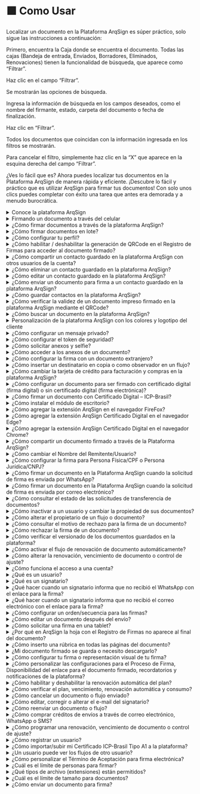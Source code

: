 # 🟪 Como Usar

Localizar un documento en la Plataforma ArqSign es súper práctico, solo sigue las instrucciones a continuación:

Primero, encuentra la Caja donde se encuentra el documento. Todas las cajas (Bandeja de entrada, Enviados, Borradores, Eliminados, Renovaciones) tienen la funcionalidad de búsqueda, que aparece como “Filtrar”.

Haz clic en el campo “Filtrar”.

Se mostrarán las opciones de búsqueda. &#x20;

Ingresa la información de búsqueda en los campos deseados, como el nombre del firmante, estado, carpeta del documento o fecha de finalización.

Haz clic en “Filtrar”.

Todos los documentos que coincidan con la información ingresada en los filtros se mostrarán.&#x20;

Para cancelar el filtro, simplemente haz clic en la “X” que aparece en la esquina derecha del campo “Filtrar”.

¿Ves lo fácil que es? Ahora puedes localizar tus documentos en la Plataforma ArqSign de manera rápida y eficiente. ¡Descubre lo fácil y práctico que es utilizar ArqSign para firmar tus documentos! Con solo unos clics puedes completar con éxito una tarea que antes era demorada y a menudo burocrática.

<details>

<summary>Conoce la plataforma ArqSign</summary>

**Conociendo la Plataforma**

Accede a la plataforma de Firma y configura tu Firma Electrónica.

En el lado izquierdo de la pantalla tenemos todos los menús disponibles, separados por grupos: Buzón, Directorios y Administración. Es importante destacar que estos menús se presentarán según el nivel de permiso de cada usuario. Haz clic en la imagen para ampliar.

![](<../.gitbook/assets/image (158).png>)

**BUZÓN:** En este grupo se concentran los menús referentes al proceso de tramitación de los documentos. Haz clic en la imagen para ampliar.

![](<../.gitbook/assets/image (159).png>)

**DIRECTORIOS:** En este grupo tenemos el menú Documentos. Se considera un repositorio de almacenamiento de los documentos tramitados por la plataforma, es decir, aquí se encuentran todos los documentos con el proceso de firma concluido. Haz clic en la imagen para ampliar.

![](<../.gitbook/assets/image (160).png>)

**ADMINISTRACIÓN:** En este grupo tenemos las configuraciones de cuenta, usuarios y grupo de usuarios.

![](<../.gitbook/assets/image (161).png>)

</details>

<details>

<summary>Firmando un documento a través del celular</summary>

1\. El proceso de firma en lote también se puede realizar directamente desde el celular, y ocurre de la misma manera que en la plataforma.

2\. La opción de "Firma en Lote" se presenta, así como la lista de documentos pendientes de firma para selección. Una vez realizada la selección de los documentos, haz clic en el ícono "Firma en Lote".

![](<../.gitbook/assets/image (167).png>)

3. Completa los datos solicitados.

![](<../.gitbook/assets/image (166).png>)

4. Define la representación visual (Estilo de Firma).

![](<../.gitbook/assets/image (168).png>)

5. Sigue el progreso de las firmas.

![](<../.gitbook/assets/image (170).png>)

6. Se presentará la notificación de que el proceso se ha completado.

![](<../.gitbook/assets/image (169).png>)

7. Una vez finalizado el proceso de firma por todos los responsables, el documento final puede ser consultado en ArqGED, ya que se mantendrá en el flujo.

</details>

<details>

<summary>¿Cómo firmar documentos a través de la plataforma ArqSign?</summary>

Si has recibido un documento para firmar, haz clic en el enlace de acceso al documento disponible en el mensaje que recibiste o, si tienes una cuenta en ArqSign, puedes acceder al documento a través de tu **Caja de entrada** haciendo clic en **Firmar**.&#x20;

1. El documento se mostrará para lectura.
2. Después de leerlo, haz clic en **Firmar**.&#x20;
3. Si se te solicita, completa tus datos como nombre y documento.&#x20;
4. Si se te solicita, adjunta un documento.&#x20;
5. Aplica la representación visual de tu firma con uno de los estilos disponibles: **Estándar** (tu nombre escrito), **Diseño** (firma manuscrita) o **Imagen** (subida de la imagen/foto de tu firma).
6. Haz clic en **Concluir**.&#x20;

[<mark style="color:blue;">Haz clic aquí y mira cómo realizar la firma de documentos a través de la plataforma ArqSign.</mark>](../menu-superior/assinatura-de-documentos.md)

</details>

<details>

<summary>¿Cómo firmar documentos en lote?</summary>

[<mark style="color:blue;">Haz clic aquí y descubre cómo realizar la firma de documentos en lote a través de la plataforma ArqSign.</mark>](../menu-superior/assinatura-em-lote.md)

</details>

<details>

<summary>¿Cómo configurar tu perfil?</summary>

1. Accede a la plataforma de firma electrónica y configura tu firma electrónica.
2. Después de iniciar sesión, haz clic en tu nombre en la esquina superior derecha.
3. Haga clic en “Mi Perfil”.

![](<../.gitbook/assets/image (171).png>)

**Pestaña "Mis Datos"**

1\. Asegúrate de que todos tus datos estén actualizados. Si deseas modificar algo, haz clic en "Editar" para habilitar los campos de edición.

![](<../.gitbook/assets/image (172).png>)

**Pestaña "Mis Contactos"**

En esta pestaña puede mantener una lista con los contactos más utilizados en la plataforma.

1\. En esta pestaña es posible “Guardar los destinatarios de un documento enviado para firma en mi lista de contactos”.

2\. Haciendo clic en el ícono “+” se puede añadir contactos. Al hacer clic en esta opción, se habilita una pantalla destinada al registro de un nuevo contacto para incluir en la lista. Una vez introducidos los datos del contacto, haga clic en “Guardar” o “Guardar y Cerrar”.

![](<../.gitbook/assets/image (173).png>)

**Íconos – Pestaña “Mis Contactos”**

![](<../.gitbook/assets/image (174).png>)

**Pestaña "Estilo de Firma"**

1.En esta pestaña registre las firmas que utilizará en los procesos de firma de documentos. Haga clic en “Editar” para habilitar los campos.

2\. Pase por las tres opciones disponibles. Después de finalizar, haga clic en “Guardar”.

![](<../.gitbook/assets/image (774).png>)

**Pestaña “Certificado Digital”**

1\. En esta pestaña es posible cargar certificados digitales en la nube, almacenándolos en la Plataforma ArqSign. Estos certificados almacenados serán listados cuando el usuario con sesión iniciada firme un documento con el tipo de firma Certificado Digital (ICP).

![](<../.gitbook/assets/image (176).png>)

**Pestaña “Solicitudes”**

1\. En la pestaña Solicitudes, el usuario puede consultar las solicitudes de transferencia de propietario del documento. Por ejemplo, si en la bandeja de entrada el usuario cambia el propietario del documento, la acción quedará registrada en la pestaña “Solicitudes”.

![](<../.gitbook/assets/image (177).png>)

</details>

<details>

<summary>¿Cómo habilitar / deshabilitar la generación de QRCode en el Registro de Firmas para acceder al documento firmado?</summary>

Para estandarizar la configuración de generación de QRCode en el Registro de Firmas para una cuenta, debe ser un usuario con perfil de Administrador Global o Administrador de la Cuenta y seguir los siguientes pasos:

* Acceda a: **Administración > Cuenta > Configuraciones > Documentos**.
* Haga clic en "Editar".
* En "Configuraciones sobre la Disponibilidad del Documento Firmado a los destinatarios", habilite o deshabilite la generación de QRCode en el Registro de Firmas según su preferencia.
* Haga clic en **Guardar**.

Este cambio tendrá efecto para toda la cuenta.

Si es necesario, un usuario con cualquier perfil puede modificar la configuración predeterminada de esta funcionalidad solo para un flujo específico. Para hacerlo, siga los siguientes pasos:

* Haga clic en **Nuevo Documento**;
* Suba un nuevo documento;
* Haga clic en **Configuraciones Avanzadas**;
* Habilite o deshabilite la generación de QRCode de acceso al documento en el Registro de Firmas;
* Haga clic en **Aplicar**.

</details>

<details>

<summary>¿Cómo compartir un contacto guardado en la plataforma ArqSign con otros usuarios de la cuenta?</summary>

En el menú "Mi perfil", opción "Mis contactos", seleccione el contacto.

El sistema muestra los datos del registro en modo de visualización y los respectivos botones de acción según el permiso del usuario en cuestión.

Las opciones de acción que se mostrarán pueden ser:

– Para contactos del usuario conectado en la cuenta iniciada: Nuevo, Editar y Cancelar.

– Para contactos compartidos por otros usuarios activos en la cuenta iniciada: Nuevo y Cancelar.

Para compartir un contacto, elija la opción "Editar", marque la opción de compartir y haga clic en **Guardar**.

</details>

<details>

<summary>¿Cómo eliminar un contacto guardado en la plataforma ArqSign?</summary>

En el menú "Mi perfil", opción "Mis contactos", seleccione el contacto.\
El sistema muestra los datos del registro en modo de visualización y los respectivos botones de acción según el permiso del usuario en cuestión.

Las opciones de acción que se mostrarán pueden ser:

* Para contactos del usuario conectado en la cuenta iniciada: Nuevo, Editar y Cancelar.
* Para contactos compartidos por otros usuarios activos en la cuenta iniciada: Nuevo y Cancelar.

Para eliminar un contacto, elija la opción "Eliminar" y confirme la eliminación.

</details>

<details>

<summary>¿Cómo editar un contacto guardado en la plataforma ArqSign?</summary>

En el menú "Mi perfil", opción "Mis contactos", seleccione el contacto.\
El sistema muestra los datos del registro en modo de visualización y los respectivos botones de acción según el permiso del usuario en cuestión.

Las opciones de acción que se mostrarán pueden ser:

* Para contactos del usuario conectado en la cuenta iniciada: Nuevo, Editar y Cancelar.
* Para contactos compartidos por otros usuarios activos en la cuenta iniciada: Nuevo y Cancelar.

Para editar un contacto, elija la opción "Editar", realice las modificaciones necesarias y haga clic en "Guardar".

</details>

<details>

<summary>¿Cómo enviar un documento para firma a un contacto guardado en la plataforma ArqSign?</summary>

Para enviar un documento para firma a un contacto guardado en la Plataforma ArqSign en tu usuario o compartido por otro usuario, sigue estos pasos:

1. Haz clic en "Nuevo Documento", sube el documento y realiza las configuraciones necesarias relacionadas con el documento.
2. En la parte de configuración de los destinatarios, haz clic en el botón correspondiente.![](https://cdn.arquivar.com.br/wp-content/uploads/2023/06/Imagem1.png)
3. La Plataforma mostrará una tabla de consulta con todos los contactos del usuario logueado, que están relacionados con la cuenta activa, ordenados alfabéticamente por la columna "Nombre". A continuación, se mostrarán todos los contactos de otros usuarios activos de la cuenta, que hayan sido marcados para ser compartidos con todos los usuarios, también ordenados alfabéticamente.
4. Elige el/los destinatario(s) y haz clic en "Agregar destinatarios".
5. Configura el tipo de firma electrónica para cada destinatario.
6. Configura un token de seguridad o mensaje privado para cada destinatario si es necesario y sigue los siguientes pasos para enviar el documento para firma.

</details>

<details>

<summary>¿Cómo guardar contactos en la plataforma ArqSign?</summary>

Puedes guardar contactos en la Plataforma ArqSign de dos maneras:&#x20;

_Primeira forma:_&#x20;

Al registrar un destinatario, asegúrate de mantener marcada la casilla de verificación "Guardar este destinatario en mi lista de contactos".

_Segunda forma:_&#x20;

1. Accede al menú "Mi Perfil".
2. Ve a la opción "Mis contactos".&#x20;
3. Para agregar un contacto, haz clic en el botón "+", introduce los datos, elige si deseas compartir el contacto con todos los usuarios de la cuenta y haz clic en "Guardar".&#x20;
4. Para que todos los contactos a los que envíes un documento para firma a partir de ahora se guarden automáticamente, habilita el botón "Guardar los destinatarios de un documento enviado para firma en mi lista de contactos".

El nombre y el correo electrónico/WhatsApp del(los) destinatario(s) se guardarán como contacto(s) del usuario en la cuenta. Los contactos estarán relacionados con la cuenta en la que el usuario esté logueado. Es decir, cuando este usuario inicie sesión en otra cuenta, los contactos serán diferentes.&#x20;

Reglas:&#x20;

No está permitido registrar un contacto con el mismo correo electrónico de un contacto ya registrado que:&#x20;

– Sea un contacto del usuario logueado en la cuenta en cuestión.&#x20;

– Esté relacionado con otros usuarios activos de la cuenta y se esté compartiendo en la cuenta.

Solo se permite registrar un contacto del tipo correo electrónico con un correo válido.

No está permitido registrar un contacto con el mismo número de teléfono de un contacto ya registrado que:&#x20;

– Sea un contacto del usuario logueado en la cuenta en cuestión.&#x20;

– Esté relacionado con otros usuarios activos de la cuenta y se esté compartiendo en la cuenta.&#x20;

Solo se permite registrar un contacto de WhatsApp con un número de teléfono válido.

El campo "Compartir con todos los usuarios de la cuenta" es opcional para que el usuario informe si el contacto que está creando será compartido o no con otros usuarios de la cuenta.&#x20;

Para más detalles, [<mark style="color:blue;">haz clic aqu</mark>](https://www.youtube.com/watch?v=b73Cu1HCaWA)í y mira el video explicativo.

</details>

<details>

<summary>¿Cómo verificar la validez de un documento impreso firmado en la plataforma ArqSign mediante el QRCode?</summary>

Si tienes un documento impreso que fue firmado a través de la plataforma ArqSign y necesitas verificar su validez, existen algunos elementos de seguridad que puedes revisar de la siguiente manera:

1. Localiza en las páginas del documento firmado a través de la Plataforma ArqSign una marca de agua con el "ID del documento" en la esquina superior izquierda;
2. Confirma que el "ID del documento" es el mismo en todas las páginas y en el Registro de Firmas.
3. Cada vez que un documento es firmado a través de la Plataforma ArqSign, se genera un archivo llamado "Registro de Firmas". El "Registro de Firmas" contiene:

a) La identificación del documento al que pertenece, es decir, el "**ID del documento**";

b) El **Hash** del documento (comprobación de la integridad del documento);

c) Información sobre el **Remitente, fecha de creación y envío**;

d) **Estado** del documento, **tamaño, número de páginas y firmas**;

e) **Código QR** que da **acceso al documento en la Plataforma ArqSign\***;

f) **Enlace** que da **acceso al documento en la Plataforma ArqSign\***;

g) **Detalles de todas las firmas, incluyendo:**

I. Nombre

II. Correo electrónico

III. Documento

IV. Nivel de seguridad

V. Certificado ICP-Brasil utilizado

VI. Fecha y hora

VII. IP del dispositivo

VIII. Geolocalización

h) Seguimiento de auditoría realizado por cada participante en el flujo de firmas, detallado a través de los eventos:

I. Leído – por cuál firmante, fecha y hora, IP y geolocalización.

II. Firma en línea – por cuál firmante, fecha y hora, IP y geolocalización.

4\. Si deseas verificar la validez jurídica del documento en el Portal ITI o Adobe, accede al documento a través del código QR.

\*Al acceder al documento en la Plataforma **ArqSign mediante el código QR o enlace**, podrás:

* Descargar el documento y el "Registro de Firmas";
* Mostrar el historial (seguimiento de auditoría);
* Mostrar el Acuerdo de aceptación para firma electrónica;
* Verificar los detalles de las firmas.

</details>

<details>

<summary>¿Cómo buscar un documento en la plataforma ArqSign?</summary>

Localizar un documento en la Plataforma ArqSign es muy sencillo, solo sigue las instrucciones a continuación:&#x20;

Primero, encuentra la Caja donde está ubicado el documento. Todas las cajas (Bandeja de entrada, Enviados, Borradores, Eliminados, Renovaciones) tienen la función de búsqueda que aparece como "Filtrar".&#x20;

Haz clic en el campo "Filtrar".&#x20;

Se mostrarán las opciones de búsqueda. &#x20;

Ingresa la información de búsqueda en los campos deseados, como el nombre del firmante, estado, carpeta del documento o fecha de finalización.

Haz clic en "Filtrar". &#x20;

Se mostrarán todos los documentos que coincidan con la información ingresada en los filtros. &#x20;

Para cancelar el filtro, solo haz clic en la "X" que aparece en la esquina derecha del campo "Filtrar". &#x20;

¿Viste qué fácil? ¡Ahora puedes localizar tus documentos en la Plataforma ArqSign de manera rápida y eficiente! &#x20;

</details>

<details>

<summary>Personalización de la plataforma ArqSign con los colores y logotipo del cliente</summary>

En la plataforma ArqSign, las notificaciones (correos electrónicos y mensajes de WhatsApp) para remitentes y destinatarios pueden tener los siguientes diseños:

1. Diseño predeterminado de la plataforma ArqSign.&#x20;
2. Diseño con tus colores y logotipo.

Los elementos disponibles para personalización son:

* Encabezado&#x20;
* Color del texto superior
* Color del botón del correo electrónico o mensaje de WhatsApp&#x20;

Para personalizar las notificaciones de la plataforma ArqSign, el Administrador de la cuenta debe acceder a: **Administración > Cuenta > Configuraciones > Otros**, y seguir los siguientes pasos:

1. En la esquina inferior derecha, haz clic en "Editar";&#x20;
2. En "Notificaciones Personalizadas", cambia a "Activado";&#x20;
3. En "Notificaciones por E-mail", sigue estos pasos:&#x20;

* Inserta una imagen para el encabezado de los mensajes con las dimensiones descritas en el campo;&#x20;
* Elige el color de resalte para el texto del correo electrónico.&#x20;

&#x20;     4\. En "Notificaciones por WhatsApp", sigue este paso:&#x20;

* Inserta una imagen para el encabezado de los mensajes con las dimensiones descritas en el campo.&#x20;

&#x20;     5\. Si deseas visualizar las notificaciones con los cambios que realizaste, haz clic en "Visualizar Notificación";&#x20;

&#x20;     6\. Cuando todos los ajustes estén correctos, haz clic en "Guardar".&#x20;

![](<../.gitbook/assets/image (481).png>)

Notificación estándar:

![](<../.gitbook/assets/image (482).png>)

Ejemplo de notificación personalizada simulada:

![](<../.gitbook/assets/image (483).png>)

</details>

<details>

<summary>¿Cómo configurar un mensaje privado?</summary>

1. Haga clic en 'Nuevo Documento'.
2. Seleccione el documento que desea enviar e informe los datos del firmante, como nombre, correo electrónico, etc.
3. ADebajo de esta información habrá un símbolo de 'mensaje' ![](https://cdn.arquivar.com.br/wp-content/uploads/2023/04/carta.jpg), donde al hacer clic se abrirá una pestaña de mensaje privado.
4. En la pestaña de mensaje privado es posible informar el asunto y el mensaje que desea enviar solo al firmante seleccionado. Los demás firmantes recibirán el mensaje estándar.

</details>

<details>

<summary>¿Cómo configurar el token de seguridad?</summary>

1. Haga clic en 'Nuevo Documento'.
2. Seleccione el documento que desea enviar e informe los datos del firmante, como nombre, correo electrónico, etc.
3. Debajo de esta información habrá un símbolo de un 'candado'![](https://cdn.arquivar.com.br/wp-content/uploads/2023/04/cadeado.jpg), donde al hacer clic se abrirá una pestaña de seguridad.
4. En la pestaña de seguridad es posible generar el código 'Automáticamente o Manualmente' e informar el correo electrónico, SMS, WhatsApp o ningún medio por el que desea enviar el token.
5. Después de estas configuraciones, el token de seguridad se enviará a través del medio seleccionado cuando el firmante haga clic para acceder al documento, o si no seleccionó ningún medio, podrá informar al firmante.

</details>

<details>

<summary>¿Cómo solicitar anexos y selfie?</summary>

Haga clic en 'Nuevo Documento'.

Seleccione el documento que desea enviar, configure los destinatarios y avance.

Configure el campo de firma del destinatario..&#x20;

En la esquina derecha, si lo desea, solicite la información complementaria como Nombre y Documento y, si es necesario, habilite el llenado obligatorio.

Si desea solicitar anexos como imágenes de documentos o selfies, habilite la opción para solicitar que el firmante adjunte un documento.&#x20;

Indique el documento que desea que el firmante adjunte y si desea que el anexo sea obligatorio para la conclusión del proceso de firma de ese documento.&#x20;

También puede configurar el permiso para que todos los firmantes accedan al anexo o no.

Cuando el destinatario reciba el documento para firmar, deberá proceder de la siguiente manera:

Firmar el documento y completar los datos solicitados;&#x20;

Hacer clic en la solicitud de Selfie;

Acceder a la cámara del celular o computadora;&#x20;

Tomar la foto según lo solicitado;&#x20;

Elegir la foto como anexo;

Concluir la firma.

</details>

<details>

<summary>¿Cómo acceder a los anexos de un documento?</summary>

1. Localice el documento que desea visualizar el anexo.
2. Haga doble clic en el documento.
3. En la esquina derecha, junto a los firmantes del documento, podrá realizar la descarga del anexo.

</details>

<details>

<summary>¿Cómo configurar la firma con un documento extranjero?</summary>

Para configurar la firma solicitando un documento extranjero, siga los siguientes pasos:

1. Después de hacer la carga del documento;
2. Inserte los destinatarios y haga clic en "avanzar";
3. En la pantalla "configurar campos", usted configurará la recolección de firmas de los destinatarios;
4. Seleccione el destinatario en la parte superior de la pantalla;
5. En la esquina derecha, seleccione el tipo de firma para Persona física;
6. Justo debajo, encontrará la configuración de "Información complementaria de firma";
7. Seleccione la casilla "Nombre del Firmante";
8. Seleccione la casilla "Documento del Firmante";
9. En la caja "Documento", elija "otro";
10. En la caja de abajo, especifique el documento que desea solicitar y, si lo desea, configure en las demás cajas los tipos de caracteres válidos y la cantidad de caracteres para validación.

</details>

<details>

<summary>¿Cómo insertar un destinatario en copia o como observador en un flujo?</summary>

En la Plataforma ArqSign es posible colocar a una persona en copia o como observador en un flujo. De esta forma, al final del proceso de firma, esta persona o personas recibirán el documento firmado.

Para hacer esta configuración, proceda de la siguiente manera:

1. Haga clic en "Nuevo documento";
2. Haga la carga del documento que debe ser firmado y las configuraciones correspondientes para el documento;
3. En "Destinatarios", configure el campo "Este destinatario irá" como "Recibir una copia";
4. Continúe con las demás configuraciones.

</details>

<details>

<summary>¿Cómo cambiar la tarjeta de crédito para facturación y compras en la plataforma ArqSign?</summary>

Puede cambiar su tarjeta de crédito para facturación y compras en la Plataforma ArqSign siguiendo los siguientes pasos:

1\) Vaya al menú "Administración";

2\) Haga clic en "Cuenta";

3\) Haga clic en "Facturación y Uso";

4\) Haga clic en "Cambiar la forma de pago".

</details>

<details>

<summary>¿Cómo configurar un documento para ser firmado con certificado digital (firma digital) o sin certificado digital (firma electrónica)?</summary>

En la Plataforma ArqSign, al configurar un flujo de firmas, puedes determinar qué tipo de firma debe ser ejecutada por el destinatario, eligiendo entre:&#x20;

**a) Firma electrónica** (ArqSign produce firmas electrónicas avanzadas con validez jurídica de acuerdo con la MP 2.200-2 de 24/08/2001 y la Ley 14.063 de 23/11/2020);&#x20;

**b) Firma con certificado digital del tipo ICP-Brasil** (ArqSign produce firmas digitales calificadas de acuerdo con la MP 2.200-2 de 24/08/2001 y la Ley 14.063 de 23/11/2020);&#x20;

**c) Firma con certificado digital personal** (ArqSign produce firmas electrónicas y digitales a través de otros certificados).

Para determinar el tipo de firma, sigue estos pasos:&#x20;

Después de cargar el documento y realizar las configuraciones necesarias, procede a la configuración de los destinatarios;&#x20;

Al configurar un destinatario, en el campo "Tipo de firma", elige una de las opciones según la descripción anterior;

¡Listo! Ahora solo queda configurar a los demás destinatarios y la posición de la firma en el documento y enviar.

</details>

<details>

<summary>¿Cómo firmar un documento con Certificado Digital – ICP-Brasil?</summary>

En la Plataforma ArqSign, el remitente de documentos puede determinar el tipo de firma que el destinatario deberá ejecutar eligiendo entre una de las opciones a continuación:&#x20;

**a) Firma electrónica** (ArqSign produce firmas electrónicas avanzadas con validez jurídica de acuerdo con la MP 2.200-2 de 24/08/2001 y la Ley 14.063 de 23/11/2020);

**b) Firma con Certificado Digital Personal del Tipo ICP-Brasil** (ArqSign produce firmas digitales calificadas de acuerdo con la MP 2.200-2 de 24/08/2001 y la Ley 14.063 de 23/11/2020);

**c) Firma con Certificado Digital Personal Todos los Tipos** (ArqSign produce firmas electrónicas y digitales a través de otros certificados).

Si has recibido un documento para firmar a través de la Plataforma ArqSign y necesitas firmar con Certificado Digital por primera vez, sigue los siguientes pasos:

* Abre el documento, léelo y si lo aceptas, haz clic en Firmar;&#x20;
* Realiza la firma en el formato de tu preferencia y haz clic en Avanzar;&#x20;
* Al hacer clic en “Avanzar”, se te informará que la firma solicitada deberá ejecutarse con certificado digital;
* Selecciona qué certificado se utilizará para firmar el documento a través de las opciones:

1\) Certificados que fueron ingresados en ArqSign y están guardados en la nube.

2\) Certificados guardados en la computadora de quien está firmando el documento.&#x20;

![](<../.gitbook/assets/image (157).png>)



* Para firmar con el Certificado insertado en la Plataforma, haz clic en la opción indicada;&#x20;
* Para firmar con el Certificado digital instalado en tu máquina, deberás seguir los pasos indicados para:&#x20;

1. Añadir la extensión ArqSign a tu navegador;&#x20;
2. Instalar el módulo de escritorio;

* Ingresa la contraseña del Certificado Digital y haz clic en Avanzar.

El paso a paso para añadir la extensión a tu navegador y el módulo de escritorio se puede acceder a continuación:&#x20;

* [Como adicionar extensão ArqSign no navegador Chrome](https://arquivar.com.br/faq-assuntos/como-adicionar-extensao-arqsign-certificado-digital-no-navegador-chrome/).&#x20;
* [Como adicionar extensão ArqSign no navegador Edge](https://arquivar.com.br/faq-assuntos/como-adicionar-extensao-arqsign-certificado-digital-no-navegador-edge/).&#x20;
* [Como adicionar extensão ArqSign no navegador FireFox](https://arquivar.com.br/faq-assuntos/como-adicionar-extensao-arqsign-no-navegador-firefox/).&#x20;
* [Como instalar módulo desktop.](https://arquivar.com.br/faq-assuntos/como-instalar-modulo-desktop/)

</details>

<details>

<summary>¿Cómo instalar el módulo de escritorio?</summary>

1\) Al ejecutar la instalación del Módulo de Escritorio, el Microsoft Defender SmartScreen, en principio, impide la instalación del módulo, ya que no es una aplicación presente en la Microsoft Store. Para continuar con la instalación, debes hacer clic en Más información.

2\) Después de hacer clic en Más información, debes hacer clic en el botón Ejecutar de todos modos.

3\) Después de esto, sigue el proceso de instalación y haz clic en el botón Finalizar al término de la instalación, y el Módulo de Escritorio ya estará activo en la computadora.

</details>

<details>

<summary>¿Cómo agregar la extensión ArqSign en el navegador FireFox?</summary>

Cuando un firmante de un documento que requiere un certificado digital, ya sea ICP-Brasil u otro, aplique su representación visual y haga clic en el botón Avanzar, se mostrará un mensaje informando que para firmar el documento con el Certificado Digital instalado en el computador es necesario agregar la extensión en su navegador y luego instalar el módulo de escritorio. El proceso es simple. Solo debes hacer clic en el enlace mostrado y seguir los pasos a continuación para realizar estas acciones:

1. Al hacer clic en el enlace, se ejecutarán dos acciones al mismo tiempo: la primera es la descarga del instalador del Módulo Desktop (en Firefox se solicita una confirmación para iniciar la descarga). Debes esperar a que la descarga se complete y seguir los pasos del Tutorial de Instalación del Módulo Desktop.
2. La otra acción es la apertura de una nueva pestaña en el navegador, en Complementos del navegador Firefox, con el plugin de ArqSign.
3. Al hacer clic en el botón Agregar a Firefox, se abrirá una notificación para confirmar la adición de la extensión en el navegador.
4. Al hacer clic en Agregar, aparecerá una notificación informando que la extensión se ha añadido al navegador. Después de esto, se puede cerrar la pestaña de Complementos del navegador Firefox.
5. Después de añadir el plugin en el navegador, si el Módulo Desktop aún no se ha instalado, la aplicación indicará un enlace para su descarga.
6. Con ambas instalaciones completadas, el modal se actualizará, listando los certificados guardados en el computador del usuario.
7. En Windows, al hacer clic en el botón Finalizar, puede solicitarse el permiso para que el plugin acceda a los certificados; en este punto, se debe hacer clic en Permitir para liberar la utilización de los certificados digitales.

Si la extensión y el módulo de escritorio ya han sido instalados, esta acción no se requerirá nuevamente.

Si el firmante tiene Certificados Digitales guardados en la plataforma ArqSign, se mostrarán. Para utilizarlos, simplemente selecciona y sigue los próximos pasos sin necesidad de instalar la extensión y el módulo.

</details>

<details>

<summary>¿Cómo agregar la extensión ArqSign Certificado Digital en el navegador Edge?</summary>

Cuando un firmante de un documento que requiere un certificado digital, ya sea ICP-Brasil u otro, aplique su representación visual y haga clic en el botón Avanzar, se mostrará un mensaje informando que para firmar el documento con el Certificado Digital instalado en el computador es necesario agregar la extensión en su navegador y luego instalar el módulo de escritorio. El proceso es simple. Solo debes hacer clic en el enlace mostrado y seguir los pasos a continuación:

1. En Microsoft Edge, al hacer clic en el enlace disponible, puede ocurrir un bloqueo de pop-ups.
2. Si esto sucede, debes hacer clic en el ícono de bloqueo de pop-ups, al lado de la URL de la página.
3. Al hacer clic en el ícono, debes permitir pop-ups para la página de ArqSign.
4. Después de desbloquear los pop-ups, debes hacer clic en el enlace disponible nuevamente. Al hacer clic en el enlace, se ejecutarán dos acciones al mismo tiempo: la primera es la descarga del instalador del Módulo Desktop. Debes esperar a que la descarga se complete y seguir los pasos del Tutorial de Instalación del Módulo Desktop. La segunda acción es la apertura de una pestaña de la Microsoft Store con el plugin de ArqSign.
5. Al hacer clic en el botón Obtener, se abrirá una notificación para confirmar la adición de la extensión en el navegador.
6. Al hacer clic en Agregar extensión, aparecerá una notificación informando que la extensión se ha añadido al navegador. Después de esto, se puede cerrar la pestaña de la Microsoft Store.
7. Después de añadir el plugin en el navegador, si el Módulo Desktop aún no se ha instalado, la aplicación indicará un enlace para su descarga.
8. Con ambas instalaciones completadas, el modal se actualizará, listando los certificados guardados en el computador del usuario.
9. En Windows, al hacer clic en el botón Finalizar, puede solicitarse el permiso para que el plugin acceda a los certificados; en este punto, se debe hacer clic en Permitir para liberar la utilización de los certificados digitales.

Si la extensión y el módulo de escritorio ya han sido instalados, esta acción no se requerirá nuevamente.

Si el firmante tiene Certificados Digitales guardados en la plataforma ArqSign, se mostrarán. Para utilizarlos, simplemente selecciona y sigue los próximos pasos sin necesidad de instalar la extensión y el módulo.

</details>

<details>

<summary>¿Cómo agregar la extensión ArqSign Certificado Digital en el navegador Chrome?</summary>

Cuando un firmante de un documento que requiere un certificado digital, ya sea ICP-Brasil u otro, aplique su representación visual y haga clic en el botón Avanzar, se mostrará un mensaje informando que para firmar el documento con el Certificado Digital instalado en el computador es necesario agregar la extensión en su navegador y luego instalar el módulo de escritorio. El proceso es simple. Solo debes hacer clic en el enlace mostrado y seguir los pasos a continuación:

1. Haz clic en el enlace indicado para abrir la tienda en el navegador.
2. La extensión ArqSign Certificado Digital será exhibida.
3. Haz clic en "Usar en Chrome".
4. Al hacer clic en el botón Usar en Chrome, se abrirá una notificación para confirmar la adición de la extensión en el navegador. Haz clic en agregar extensión.
5. Al hacer clic en Agregar extensión, aparecerá una notificación informando que la extensión ha sido añadida al navegador. Después de esto, puedes cerrar la pestaña de Chrome Web Store.
6. Después de añadir el plugin en el navegador, si el Módulo Desktop aún no ha sido instalado, la aplicación indicará un enlace para su descarga;
7. Si el Módulo Desktop no ha sido instalado aún, un pop-up aparecerá con una opción para instalación o actualización del Módulo Desktop en tu computadora.
8. Haz clic en el enlace indicado para descargar;
9. Localiza el archivo instalador del módulo descargado y ejecútalo para la instalación;
10. Al ejecutar la instalación del Módulo Desktop es posible que el Microsoft Defender SmartScreen impida la instalación del módulo, ya que no es una aplicación presente en la Microsoft Store. Para continuar con la instalación, haz clic en Más información.
11. Después de hacer clic en Más información, haz clic en el botón Ejecutar de todos modos.;
12. Haz clic en Instalar;
13. Al finalizar la instalación, haz clic en Concluir.
14. El pop-up se actualizará y solicitará que elijas el certificado digital que deseas utilizar;
15. Elige el certificado y continúa con la firma;
16. En Windows, al hacer clic en el botón Concluir, puede solicitarse el permiso para que el plugin acceda a los certificados; en este punto, haz clic en "Permitir" para habilitar el uso de los certificados digitales.

Si la extensión y el módulo de escritorio ya han sido instalados, esta acción no se requerirá nuevamente.

Si el firmante tiene Certificados Digitales guardados en la plataforma ArqSign, se mostrarán. Para utilizarlos, simplemente selecciona y sigue los próximos pasos sin necesidad de instalar la extensión y el módulo.

</details>

<details>

<summary>¿Cómo compartir un documento firmado a través de la Plataforma ArqSign?</summary>

* Inicia sesión en tu cuenta de ArqSign a través del siguiente enlace: [https://app.arqsign.com/auth/login](https://app.arqsign.com/auth/login);
* Haz clic en ‘Enviados’;
* Localiza el documento que deseas compartir;
* Esta opción permite al usuario crear un enlace de acceso a uno o más documentos del proceso que se podrá compartir con otras personas que no sean participantes del proceso de firma. Este enlace puede tener un plazo de validez determinado o indeterminado, y el usuario puede definir si desea permitir que las personas que accedan también visualicen los anexos enviados por los firmantes.
* Cuando el proceso tiene más de un documento no agrupado y no posee compartición de documentos, el sistema abre una modal para que el usuario seleccione los documentos del proceso que desea compartir.
* Cuando el proceso tiene más de un documento y posee compartición de documentos, el sistema abre una modal con los enlaces ya compartidos.
* Al expandir las acciones del enlace de compartición, es posible visualizar la pantalla de compartición nuevamente o eliminar el compartimiento realizado.
* Al compartir los documentos del proceso, el usuario tiene la posibilidad de enviarlos por correo electrónico haciendo clic en el botón "Enviar enlace por correo electrónico".
* Agrega en el campo indicado todos los correos electrónicos que deben recibir la documentación compartida.

</details>

<details>

<summary>¿Cómo cambiar el Nombre del Remitente/Usuario?</summary>

Una vez creado un usuario, este mismo puede cambiar los datos a continuación en su perfil:

![](<../.gitbook/assets/image (484).png>)

Este cambio se reflejará en las notificaciones de solicitud de firma que el usuario envía.

![](<../.gitbook/assets/image (485).png>)

Los pasos para realizar el cambio son:

1. Accede en la esquina superior derecha de la plataforma al menú con tu nombre de usuario actual;
2. Haz clic en “Mi Perfil”;
3. En la pestaña “Mis datos”, haz clic en “Editar”;&#x20;
4. Edita los campos necesarios;
5. Haz clic en “Guardar”.&#x20;

</details>

<details>

<summary>¿Cómo configurar la firma para Persona Física/CPF o Persona Jurídica/CNPJ?</summary>

En la plataforma ArqSign, puedes elegir si el documento será firmado por una Persona Física o Jurídica.

Para ello, el remitente debe seleccionar el tipo de firma durante el proceso de configuración del flujo, conforme a lo siguiente:

1. Realiza la carga del documento y sus configuraciones si es necesario;
2. Inserta el destinatario;
3. En el campo “Este destinatario irá:”, marca las opciones de cómo actuará el destinatario:

* Firmar en línea como Persona Física
* Firmar en línea como Persona Jurídica
* Recibir una copia

Un destinatario por firmar durante el mismo proceso como Persona Física y Jurídica.

Al finalizar la configuración de los destinatarios, haz clic en “Avanzar”.

Si vas a posicionar las firmas, deberás colocar la firma de Persona Física y Jurídica para el destinatario que configuraste para firmar con estos dos tipos de firma.

Si eliges la opción de posicionamiento automático de firmas, la propia plataforma colocará todas las firmas automáticamente.

</details>

<details>

<summary>¿Cómo firmar un documento en la Plataforma ArqSign cuando la solicitud de firma es enviada por WhatsApp?</summary>

Si un documento fue enviado para tu firma a través de la Plataforma ArqSign por WhatsApp, recibirás un mensaje con el nombre del remitente que puede ser abierto en la aplicación de tu celular o en WhatsApp Web.&#x20;

Si es la primera vez que interactúas con el remitente por WhatsApp, ve al final del mensaje y agrégalo a tus contactos para habilitar todos los enlaces del mensaje.&#x20;

Haz clic en el enlace presente en el mensaje y tendrás acceso al documento para leerlo.&#x20;

Después de leerlo, simplemente haz clic en "Firmar". Completa los datos si se solicita. Adjunta documentos si es necesario. Aplica tu representación visual y haz clic en "Concluir".&#x20;

Si no tienes una cuenta de ArqSign, se te invitará a crear una cuenta para almacenar este y otros documentos firmados a través de la plataforma, además de probar gratis durante 15 días.&#x20;

Cuando todos los destinatarios firmen, todos recibirán un correo electrónico o WhatsApp con el documento firmado por todas las partes.&#x20;

Además, todos los destinatarios que tengan una cuenta de ArqSign, ya sea gratuita o de pago, recibirán una copia en la bandeja de entrada de la aplicación y podrán gestionar este documento en la plataforma.

</details>

<details>

<summary>¿Cómo firmar un documento en la Plataforma ArqSign cuando la solicitud de firma es enviada por correo electrónico?</summary>

Al recibir un documento por correo electrónico solicitando tu firma, contendrá el nombre del remitente y en el título tendrá el nombre del documento a ser firmado. Si no localizas el correo en tu bandeja de entrada, verifica en la carpeta de Spam o promociones.&#x20;

Abre el correo electrónico. (Recuerda que la plataforma puede ser accedida desde cualquier dispositivo: computadora, tablet o celular).

Haz clic en "Firmar Documento" y tendrás acceso al documento para leerlo.

Después de leerlo, simplemente haz clic en "Firmar". Completa los datos si se solicita. Adjunta documentos si es necesario. Aplica tu representación visual y haz clic en "Concluir".

Si no tienes una cuenta de ArqSign, se te invitará a crear una cuenta para almacenar este y otros documentos firmados a través de la plataforma, además de probar gratis durante 15 días.&#x20;

Cuando todos los destinatarios firmen, todos recibirán un correo electrónico o WhatsApp con el documento firmado por todas las partes.&#x20;

Además, todos los destinatarios que tengan una cuenta de ArqSign, ya sea gratuita o de pago, recibirán una copia en la bandeja de entrada de la aplicación y podrán gestionar este documento en la plataforma.

</details>

<details>

<summary>¿Cómo consultar el estado de las solicitudes de transferencia de documentos?</summary>

Para consultar el estado de las solicitudes de transferencia de documentos, sigue los siguientes pasos:

Accede al Menú "Mi perfil" -> "Solicitudes";&#x20;

La Plataforma lista las solicitudes de transferencia de documentos del usuario conectado ordenadas por la fecha de la solicitud de forma descendente (la solicitud más reciente en la parte superior).&#x20;

A través del botón de "Acciones" podrás visualizar solicitudes con estado "Solicitado" o "Error", "Cancelar" y "Editar" la solicitud de transferencia de documentos&#x20;

</details>

<details>

<summary>¿Cómo inactivar a un usuario y cambiar la propiedad de sus documentos?</summary>

Al inactivar un usuario, puede ser necesario cambiar la propiedad de los documentos de este usuario para que otra persona continúe gestionando los documentos.&#x20;

Podrás realizar esta acción si eres Administrador Global.

Para ello, sigue los siguientes pasos:&#x20;

1. Accede al menú "Administración" -> "Usuarios";
2. Selecciona el usuario que deseas inactivar;
3. Haz clic en "Acciones";
4. Haz clic en "Inactivar";
5. Si el usuario que está siendo inactivado no tiene solicitudes de transferencia de documentos con estado "Solicitado" o "En Proceso" y ha enviado algún documento que esté con estado "Pendiente" o "En Proceso" o "Concluido", el sistema mostrará un mensaje informando que el usuario que se inactiva tiene documentos como propietario, solicitando la confirmación para cambiar la propiedad de los documentos del usuario en cuestión;
6. Elige la opción "Transferir";
7. Selecciona un nuevo propietario;
8. Selecciona qué documentos deben ser transferidos;
9. Haz clic en "Cambiar";
10. La transferencia se ejecutará en hasta 24 horas;
11. Para consultar el estado de las solicitudes de transferencias accede a: "Mi perfil" -> "Solicitudes".

</details>

<details>

<summary>¿Cómo alterar el propietario de un flujo o documento?</summary>

Si eres el remitente de un flujo con estado "Pendiente", "En proceso" o "Concluido", puedes cambiar el propietario a otro usuario activo de la cuenta. De esta manera, las notificaciones automáticas relacionadas con el flujo se enviarán al nuevo propietario.

Para realizar esta modificación, sigue estos pasos:&#x20;

**Opción 1:**&#x20;

1. Localize o fluxo no menu Enviados;&#x20;
2. Haz clic en la caja desplegable ubicada en la esquina derecha;&#x20;
3. Haz clic en "Cambiar propietario";
4. Informa el nuevo propietario y guarda.

Si se transfiere solo un documento, el proceso se realizará de forma instantánea;

Para dos documentos o más, se requiere un plazo de 24 horas para la conclusión de la solicitud de transferencia.

**Opción 2:**&#x20;

1. Al inactivar un usuario que tiene documentos en su cuenta, es posible realizar la transferencia de esos documentos a un nuevo usuario responsable.
2. Cuando hagas clic en "Inactivar", aparecerá un bloque de confirmación;
3. En el bloque, confirma que deseas transferir los documentos;
4. Selecciona el nuevo propietario;
5. Y los documentos que deseas transferir por estado: "Todos" o "En firma o con renovación programada";&#x20;
6. Haz clic en "Cambiar";
7. El usuario será inactivado y los documentos se transferirán en 24 horas;&#x20;
8. Al inactivar un usuario sin documentos en la cuenta, no es necesario realizar este procedimiento;
9. La transferencia de documentos solo puede ejecutarse a un usuario activo.
10. Para consultar el estado de las solicitudes de transferencias, accede a: "Mi perfil" -> "Solicitudes".&#x20;

Si deseas transferir la propiedad de los documentos de un usuario que ha sido inactivado, consulta el paso a paso en "¿Cómo inactivar a un usuario y cambiar la propiedad de sus documentos?".

</details>

<details>

<summary>¿Cómo consultar el motivo de rechazo para la firma de un documento?</summary>

Puedes verificar el motivo de rechazo de la firma de un documento a través de la notificación enviada al remitente y al abrir el documento.

Para acceder al motivo de rechazo al abrir el documento, sigue estos pasos:

1. Abre el archivo con el flujo de firma "rechazada". Estará con el estado "Cancelado";
2. Haz clic sobre el firmante y verifica el motivo de rechazo.

</details>

<details>

<summary>¿Cómo rechazar la firma de un documento?</summary>

1. Abre el archivo que recibiste para firmar;
2. En la esquina superior derecha, haz clic en Firmar u Opciones;&#x20;
3. Haz clic en Rechazar firma;
4. Informa el motivo de rechazo – Esta información estará disponible para el remitente al abrir el archivo y a través de una notificación por correo electrónico;&#x20;
5. Haz clic en Rechazar firma.&#x20;
6. El remitente recibirá la notificación a través de un correo electrónico o podrá acceder a ella al abrir el documento y hacer clic en su nombre.
7. &#x20;El flujo se cancelará automáticamente cuando haya un rechazo a la firma.
8. Analiza el motivo de rechazo, haz las modificaciones necesarias en el documento y crea un nuevo flujo para la firma.

</details>

<details>

<summary>¿Cómo verificar el versionado de los documentos guardados en la plataforma?</summary>

A cada renovación de documento a través de la herramienta de renovación de la Plataforma ArqSign, se realiza un vínculo de los nuevos documentos a los anteriores.

Para acceder a este recurso, sigue los siguientes pasos:

1. Menú “Enviados”.
2. Localiza el flujo que deseas consultar.
3. En el botón “Histórico”, haz clic en el desplegable.
4. Elige la opción “Versionado”.

Analiza la información.

</details>

<details>

<summary>¿Cómo activar el flujo de renovación de documento automáticamente?</summary>

Si has programado la renovación de un documento, una vez alcanzado el plazo de renovación, puedes activar la renovación automática, lo que generará un nuevo flujo con las mismas configuraciones de signatarios que el original.

1. Haz clic en Renovaciones;
2. Selecciona Flujo concluido;
3. Haz clic en Renovar: la plataforma generará automáticamente un nuevo flujo con todos los signatarios del flujo original;
4. Realiza la carga del archivo para renovación. El nuevo archivo se vincula a los archivos anteriores, creando un versionado de documentos.
5. Revise los signatarios.
6. Configura las representaciones visuales;
7. ¡Envía y listo!

</details>

<details>

<summary>¿Cómo alterar la renovación, vencimiento de documento o control de ajuste?</summary>

Después de la finalización de un flujo de firma:

1. Haz clic en Enviados;
2. Selecciona Flujo concluido;
3. Haz clic en Histórico;
4. Haz clic en Alterar Renovação;
5. Define el nuevo plazo en meses después de la finalización de las firmas;
6. Haz clic en Alterar.

Cuando llegue la fecha definida para el vencimiento del documento, renovación o ajuste, la plataforma ArqSign enviará un correo electrónico al propietario del flujo informando que el documento está listo para renovación, ajuste, etc.

</details>

<details>

<summary>¿Cómo funciona el acceso a una cuenta?</summary>

En ArqSign, puedes tener acceso a más de una cuenta con el mismo correo electrónico.

**Ejemplo:** Supongamos que eres abogado de un despacho. Puedes tener una cuenta de prueba gratuita personal con un correo electrónico y, con el mismo correo, tener un usuario en la Cuenta del Despacho y otro usuario en la cuenta de un cliente para consultar los documentos del cliente. Para tener acceso a la cuenta de terceros, los Administradores Globales de la cuenta deben invitarte. El acceso puede ser bloqueado en cualquier momento por el Administrador Global.

</details>

<details>

<summary>¿Qué es un usuario?</summary>

Un usuario es la persona que utiliza la Plataforma ArqSign para enviar, seguir flujos, recopilar firmas, acceder y gestionar documentos. Un usuario debe estar vinculado a una cuenta o, cuando también debe firmar un documento, se convierte en un firmante.

En la plataforma ArqSign, un usuario puede tener los siguientes perfiles:

a) **Remitente de Documentos** – Usuario sin permiso de acceso a las funcionalidades de gestión de la plataforma. Su acceso se centra en el envío y gestión de sus documentos.

b) **Administrador Global** – Usuarios con permiso de acceso a todas las funcionalidades de la plataforma, incluida la gestión de carpetas y usuarios.

</details>

<details>

<summary>¿Qué es un signatario?</summary>

Un signatario es una persona física o jurídica que participa en el proceso de firma (firma un documento). El signatario no necesita tener una cuenta en la Plataforma ArqSign para poder firmar.

</details>

<details>

<summary>¿Qué hacer cuando un signatario informa que no recibió el WhatsApp con el enlace para la firma?</summary>

Cuando uno de los signatarios informa que no recibió el WhatsApp con el enlace para la firma, verifica los siguientes puntos antes de reenviar o abrir un ticket:

1. Asegúrate de que ingresaste correctamente el número de WhatsApp;
2. Si el número que ingresaste es incorrecto, puedes corregirlo y enviar nuevamente a través del Menú Enviados > Reenviar;
3. Pide al signatario que verifique si tiene acceso a internet móvil o Wi-Fi;
4. Pide al cliente que abra WhatsApp y verifique si recibió un nuevo mensaje, ya que podría ser solo un problema de configuración de recepción de notificaciones;
5. Si el problema no se resuelve con ninguna de las opciones anteriores, es posible que el mensaje enviado haya sido bloqueado por WhatsApp porque el signatario no tiene la aplicación actualizada. Para actualizar la aplicación, el signatario debe acceder a la tienda de aplicaciones y hacer clic en Actualizar ([<mark style="color:blue;">https://faq.whatsapp.com/5481509731946576/?helpref=search\&query=mensage</mark>](https://faq.whatsapp.com/5481509731946576/?helpref=search\&cms\_platform=android\&query=mensagem%20n%C3%A3%C2%A3o%20recebida\&search\_session\_id=cb86af1005f8183efe4a18d785336191\&sr=2)<mark style="color:blue;">m</mark>);
6. Si aún así no se realizó la actualización, puedes enviar el enlace de actualización de Servicios de WhatsApp al signatario para que lo actualice: Enlace: [https://wa.me/tos/20210210](https://wa.me/tos/20210210). El signatario debe abrir el enlace en WhatsApp y aceptar los términos.
7. Después de que el signatario actualice la aplicación y/o los Términos de Servicio de WhatsApp, reenvía el flujo a través de la Plataforma ArqSign haciendo clic en Enviados -> Reenviar.
8. Si aun así el signatario no recibe el mensaje de WhatsApp, contáctanos y proporciona la siguiente información para que podamos analizar lo que pudo haber sucedido.

Información necesaria:

* Nombre
* Empresa
* WhatsApp
* Nombre del documento enviado
* Fecha de envío
* Signatario

</details>

<details>

<summary>¿Qué hacer cuando un signatario informa que no recibió el correo electrónico con el enlace para la firma?</summary>

Cuando uno de los signatarios informa que no recibió el correo electrónico con el enlace para la firma, verifica los siguientes puntos antes de reenviar o abrir un ticket:

1. Asegúrate de que ingresaste correctamente la dirección de correo electrónico;
2. Verifica si el cliente tiene acceso a internet;
3. Si enviaste el enlace a una cuenta de correo gratuita, solicita al signatario que revise la bandeja de **SPAM, Correo no deseado o Promociones**, ya que estos servidores pueden clasificar erróneamente nuestros correos y enviarlos a estas carpetas;
4. Si enviaste el enlace a una persona o empresa que tiene antivirus o firewall instalado en su máquina o servidor, solicita que verifiquen **si el correo electrónico con el enlace fue bloqueado por el sistema de seguridad**;
5. Si realizaste todas estas verificaciones y no encontraste ningún problema, intenta reenviar el flujo a través de la Plataforma ArqSign y verifica nuevamente en las carpetas mencionadas anteriormente;
6. Si aun así el signatario no recibe el correo electrónico, contáctanos y proporciona la siguiente información para que podamos analizar lo que pudo haber sucedido.

Información necesaria:

* Nombre
* Empresa
* Correo electrónico
* Nombre del documento enviado
* Fecha de envío
* Signatario

</details>

<details>

<summary>¿Cómo configurar un orden/secuencia para las firmas?</summary>

La plataforma ArqSign permite insertar una secuencia para la firma de documentos.&#x20;

Para acceder a la funcionalidad, habilita la opción “Firmar en el orden a continuación” durante la configuración de los destinatarios.&#x20;

Ingresa a los destinatarios en el orden en que deseas que firmen.&#x20;

Observa que aparece un campo llamado “Orden” y que las personas deberán firmar el documento de acuerdo con este orden, siendo que el siguiente correo electrónico solo llegará después de que el anterior firme el documento.

Si deseas que dos personas reciban el correo electrónico simultáneamente, utiliza el mismo número para ellas.

![](<../.gitbook/assets/Animação (3).gif>)

</details>

<details>

<summary>¿Cómo editar un documento después del envío?</summary>

Por seguridad, no es posible editar un documento después del envío.

</details>

<details>

<summary>¿Cómo solicitar una firma en una tablet?</summary>

Para que un cliente firme un documento en la tablet de un establecimiento, siga estos pasos:&#x20;

1. Cree un correo electrónico genérico que se usará para el envío de los documentos a ser firmados en la tablet, por ejemplo: `firmadorelectronicodeDocumentos@nombredeestablecimiento.com.bo`;
2. Cree un usuario con el correo electrónico anterior;
3. Inicie sesión en la plataforma ArqSign con este usuario;
4. Envíe el documento para la firma del cliente y solicite las siguientes autenticaciones:
5. Nombre
6. Documento de identidad
7. Adjuntar foto con el documento de identidad
8. Habilitar la captura de geolocalización en la tablet del establecimiento

Al firmar el documento, el cliente debe ingresar su nombre, documento y hacer una selfie con el documento, si es posible, mostrando el cartel del establecimiento.

Las siguientes informaciones se anexarán al documento:

Autenticaciones:&#x20;

* Nombre
* Documento de identidad
* Selfie con documento
* Geolocalización (estabelecimento)

</details>

<details>

<summary>¿Por qué en ArqSign la hoja con el Registro de Firmas no aparece al final del documento?</summary>

Incluir una página modificable (que cambia con cada firma) al final del archivo que está siendo firmado por las partes implicaría una alteración del documento. Esto va en contra del proceso que garantiza la integridad del documento y violaría las normas técnicas de firma con certificado digital. &#x20;

Por lo tanto, el proceso seguro de ArqSign no permite agregar una página al final del archivo firmado, ya que esto corrompería los certificados insertados durante el proceso de firma de cada signatario.

</details>

<details>

<summary>¿Cómo inserto una rúbrica en todas las páginas del documento?</summary>

No es necesario insertar una rúbrica al firmar digitalmente con ArqSign. La firma digital aplica una capa de seguridad a todo el documento, garantizando su integridad, autenticidad y aceptación total sin la necesidad de rúbricas en cada página.

No rubricar las páginas de un documento firmado electrónicamente es, de hecho, una recomendación del Instituto Nacional de Tecnología de la Información, el organismo gubernamental que regula la firma electrónica en Brasil. Puedes obtener más información en: [validar.iti.gov.br/guia.html](https://validar.iti.gov.br/guia.html).

</details>

<details>

<summary>¿Mi documento firmado se guarda o necesito descargarlo?</summary>

Si tienes una cuenta ArqSign, tu archivo se guardará en la plataforma de manera segura y con trazabilidad. Siempre que lo necesites, podrás consultar el documento, descargarlo, compartirlo externamente, entre muchas otras posibilidades que ArqSign ofrece para tu negocio.

Si no tienes una cuenta ArqSign, no te preocupes. Cuando se concluyan todas las firmas, una copia del archivo firmado será enviada a todos los destinatarios.

</details>

<details>

<summary>¿Cómo configurar tu firma o representación visual de tu firma?</summary>

En la esquina superior derecha, haz clic sobre tu foto o en el espacio para la foto;

Haz clic en "Mi perfil";

Selecciona "Estilo de firma";

Haz clic en "Editar";

Configura la representación visual de tu firma eligiendo entre los siguientes estilos:

* **Estándar**: Escribe tu firma;
* **Diseño**: Diseña tu firma;
* **Imagen**: Sube una imagen con tu firma.

Haz clic en "Guardar".

Siempre que firmes un documento, los estilos guardados se mostrarán para que elijas uno.

[<mark style="color:blue;">Haz clic aquí</mark>](https://www.youtube.com/watch?v=5PogsaN\_qmk) para ver el video con el paso a paso.

</details>

<details>

<summary>¿Cómo personalizar las configuraciones para el Proceso de Firma, Disponibilidad del enlace para el documento firmado, recordatorios y notificaciones de la plataforma?</summary>

Puedes personalizar las configuraciones predeterminadas para flujos y procesos y, si es necesario, ajustar recordatorios y notificaciones durante la creación de un flujo.&#x20;

Para personalizar las configuraciones predeterminadas, sigue estos pasos:&#x20;

1. Accede al menú de Administración > Cuenta > Configuraciones;
2. Haz clic en Editar;
3. Realiza los ajustes según tus necesidades;&#x20;
4. Haz clic en Guardar.&#x20;

Entiende en detalle cada uno de los ítems personalizables:&#x20;

* Configuraciones sobre el Proceso de Firma.
* Tiempo predeterminado en días para la expiración del documento a partir de la fecha de envío.
* Tiempo predeterminado en días para aviso antes de la expiración.
* Habilitar, deshabilitar y definir la periodicidad de recordatorios para firmas pendientes de los signatarios.
* Configuraciones de disponibilidad del enlace para el documento firmado.
* Configura el tiempo predeterminado para la expiración del enlace de acceso al documento después de la firma.&#x20;
* Habilita o deshabilita la opción de adjuntar un archivo menor de 20 MB al correo enviado al finalizar las firmas.&#x20;
* Configuraciones sobre recordatorios para vencimiento, renovación, ajuste.
* Configura la recurrencia de recordatorios para vencimiento, renovación y ajuste de documentos y flujos.&#x20;
* En Otros, configura notificaciones en relación a la cuenta.
* Notificación sobre el porcentaje de uso de los ítems de la cuenta.&#x20;
* Notificación para el recordatorio de vencimiento de la firma.&#x20;

</details>

<details>

<summary>¿Cómo habilitar y deshabilitar la renovación automática del plan?</summary>

Durante la vigencia del plan, el cliente puede habilitar o deshabilitar la renovación automática del plan. Para ello, sigue estos pasos:&#x20;

[<mark style="color:blue;">**Administración**</mark> <mark style="color:blue;"></mark><mark style="color:blue;">></mark> <mark style="color:blue;"></mark><mark style="color:blue;">**Cuenta**</mark> <mark style="color:blue;"></mark><mark style="color:blue;">></mark> <mark style="color:blue;"></mark><mark style="color:blue;">**Facturación y Uso**</mark> <mark style="color:blue;"></mark><mark style="color:blue;">></mark> <mark style="color:blue;"></mark><mark style="color:blue;">**Renovación Automática**</mark><mark style="color:blue;">.</mark>](https://app.gitbook.com/o/Ai1YjbPQxIuvTaVzoZ4H/s/zDlPVk00J5AKVvFiB3dg/)

</details>

<details>

<summary>¿Cómo verificar el plan, vencimiento, renovación automática y consumo?</summary>

Accede al menú de [<mark style="color:blue;">**Administración**</mark> <mark style="color:blue;"></mark><mark style="color:blue;">></mark> <mark style="color:blue;"></mark><mark style="color:blue;">**Cuenta**</mark> <mark style="color:blue;"></mark><mark style="color:blue;">></mark> <mark style="color:blue;"></mark><mark style="color:blue;">**Facturación y Uso**</mark><mark style="color:blue;">.</mark>](../administracao/administracao/conta.md#aba-faturamento-e-uso)

Allí podrás consultar el plan contratado, el período del plan, la fecha de firma, la fecha de vencimiento, la renovación automática, los ítems consumidos y disponibles, el período de renovación y el historial de compras.

</details>

<details>

<summary>¿Cómo cancelar un documento o flujo enviado?</summary>

El cancelamiento de un documento o flujo puede hacerse mientras aún no ha sido concluido. Para ello, sigue los siguientes pasos:&#x20;

1. Accede al menú de Enviados;
2. Localiza el documento o flujo que deseas cancelar;
3. Haz clic en Histórico;
4. Haz clic en Cancelar;
5. Confirma el cancelamiento haciendo clic en Sí.

</details>

<details>

<summary>¿Cómo editar, corregir o alterar el e-mail del signatario?</summary>

1. Accede a la caja de enviados;
2. Localiza el documento o flujo que deseas editar, corregir o alterar el e-mail del signatario;
3. Haz clic en el botón de Reenviar;
4. Haz clic en Editar;
5. Realiza la modificación necesaria;
6. Haz clic en Reenviar.&#x20;

Cuando la fecha límite para la firma del documento o flujo ha vencido, el reenvío se realiza para todos los signatarios pendientes de firma en el orden actual.&#x20;

Si la fecha límite para la firma del documento o flujo no ha vencido, el usuario podrá editar y reenviar el documento a uno o más signatarios pendientes de firma en el orden actual.&#x20;

[<mark style="color:blue;">Haz clic aquí</mark>](https://www.youtube.com/watch?v=1IMOZE11RaQ) y mira el video con el paso a paso.

</details>

<details>

<summary>¿Cómo reenviar un documento o flujo?</summary>

1. Accede a la caja de enviados;
2. Localiza el flujo o documento que deseas reenviar;
3. Haz clic en el botón de Reenviar;
4. Haz clic en el botón Reenviar nuevamente.e.&#x20;

Un nuevo envío se realizará solo para los signatarios que aún no han firmado el documento.

[<mark style="color:blue;">Haz clic aquí</mark>](https://www.youtube.com/watch?v=K11hU-ZOWnk) y mira el video con el paso a paso.

</details>

<details>

<summary>¿Cómo comprar créditos de envíos a través de correo electrónico, WhatsApp o SMS?</summary>

1. Haz clic en Comprar Créditos;
2. Ajusta la cantidad de créditos que deseas adquirir para cada ítem disponible en tu plan (Envíos a través de correo electrónico, WhatsApp o SMS);
3. Haz clic en proceder;
4. Ingresa o confirma los datos de pago;
5. Haz clic en Finalizar compra.

Es necesario realizar compras de un mínimo de R$10,00 y los créditos adquiridos tienen una validez de 06 meses.

</details>

<details>

<summary>¿Cómo programar una renovación, vencimiento de documento o control de ajuste?</summary>

Puedes hacer esta programación durante la creación de un flujo de firma o después de la conclusión del flujo. Sigue los pasos a continuación:&#x20;

Durante la creación de un flujo de firma:

1. Haz clic en Nuevo Documento;
2. Selecciona la casilla Agendar renovación;
3. Define el plazo en meses después de la finalización de las firmas;
4. Finaliza la creación del flujo.&#x20;

Después de la conclusión de un flujo de firma:

1. Haz clic en Enviados;
2. Selecciona Flujo concluido;
3. Haz clic en Histórico;
4. Haz clic en Cambiar Renovación;
5. Define el plazo en meses después de la finalización de las firmas;
6. Haz clic en Cambiar.&#x20;

Cuando llegue la fecha definida para el vencimiento del documento, renovación o ajuste, la plataforma ArqSign enviará un correo electrónico al propietario del flujo informando que el documento está listo para renovación, ajuste, etc.

[<mark style="color:blue;">Haz clic aquí</mark> ](https://www.youtube.com/watch?v=v1DGlnU4rLs)y mira el video con el paso a paso.

</details>

<details>

<summary>¿Cómo registrar un usuario?</summary>

Accede al menú de[ <mark style="color:blue;">Administración > Usuarios</mark>](https://app.gitbook.com/o/Ai1YjbPQxIuvTaVzoZ4H/s/zDlPVk00J5AKVvFiB3dg/) y haz clic en el botón con el signo de +.

Ingresa el correo electrónico del nuevo usuario;

Define el perfil del usuario eligiendo entre:

a) Administrador Global (acceso a todas las funcionalidades – envío, recepción, firma de documentos, creación y definición de acceso para usuarios y directorios, compra de adicionales, cambio de plan)

o

b) Remitente de Documentos (solo envía y firma documentos).

Haz clic en Guardar.

Al incluir al usuario, se enviará un mensaje de confirmación al correo electrónico informado para la conclusión del registro.

Al crear un usuario con el perfil Remitente de Documentos, lo ideal es definir ya a qué grupo de usuarios pertenece este usuario. Obtén más información sobre el Grupo de Usuarios haciendo[ <mark style="color:blue;">clic aquí</mark>](../administracao/administracao/grupo-de-usuarios.md).

</details>

<details>

<summary>¿Cómo importar/subir mi Certificado ICP-Brasil Tipo A1 a la plataforma?</summary>

1. Accede a tu cuenta en la Plataforma ArqSign.
2. Haz clic en el Menú Perfil que se encuentra en la esquina superior derecha de la Plataforma.
3. Haz clic en la pestaña Certificado digital.
4. Haz clic en el botón +
5. Selecciona el archivo del Certificado ICP-Brasil tipo A1 con extensión P12 o PFX.
6. Ingresa un nombre de identificación para el Certificado.
7. Ingresa la contraseña del Certificado.
8. Cuando vayas a firmar un documento con un Certificado ICP-Brasil, simplemente selecciona ese certificado y coloca tu contraseña.

</details>

<details>

<summary>¿Un usuario puede ver los flujos de otro usuario?</summary>

Los usuarios con el perfil de Remitente de documentos solo pueden ver los documentos de los flujos que han creado.&#x20;

Para que este perfil de usuario pueda tener acceso compartido a los documentos de otros usuarios, se debe utilizar la funcionalidad de directorios. &#x20;

Si deseas conocer la funcionalidad de Directorios, [<mark style="color:blue;">haz clic aquí</mark>](../directorios/documentos/).

</details>

<details>

<summary>¿Cómo personalizar el Término de Aceptación para firma electrónica?</summary>

La funcionalidad Término de Aceptación para firma electrónica formaliza y registra el historial de aceptación de los signatarios para la firma en formato electrónico, lo cual es un requisito legal para la validez jurídica de la firma. Puedes utilizar nuestra sugerencia de Término de Aceptación o personalizar el tuyo. Para personalizar, sigue los siguientes pasos:

1. Haz clic en [<mark style="color:blue;">Administración > Cuenta > Término de Aceptación</mark>](../administracao/administracao/conta.md#aba-termo-de-aceite);
2. Haz clic en editar y personaliza tu término;&#x20;
3. Haz clic en publicar.

[<mark style="color:blue;">Haz clic aquí</mark> ](https://www.youtube.com/watch?v=MBJB6RW7y7E)y mira el paso a paso.

</details>

<details>

<summary>¿Cuál es el límite de personas para firmar?</summary>

No hay límite de signatarios o personas para firmar.

</details>

<details>

<summary>¿Qué tipos de archivo (extensiones) están permitidos?</summary>

Manualmente, puedes subir las siguientes extensiones: .doc; .docx; .xlsx; .xls; .pptx; .ppt; .pdf; .png; .jpeg; .jpg.

A través de la API de integración, puedes enviar archivos en PDF.&#x20;

</details>

<details>

<summary>¿Cuál es el límite de tamaño para documentos?</summary>

Selecciona y sube archivos de hasta 35 MB.

Puedes enviar más de un archivo a la vez, siempre que el tamaño total de la suma de los archivos no supere los 100 MB o 25 archivos. Al enviar más de un archivo, puedes agruparlos en un único archivo o no.

</details>

<details>

<summary>¿Cómo enviar un documento para firma?</summary>

Accede a la plataforma ArqSign y haz clic en el botón "Nuevo Documento".&#x20;

Selecciona y sube archivos de hasta 35 MB.&#x20;

Puedes enviar más de un archivo a la vez, siempre que el tamaño total de la suma de los archivos no supere los 25 documentos y 100 MB. Se pueden incluir más de un archivo en el mismo proceso de firma. En este caso, la opción "Agrupar los archivos en un único documento" estará disponible y podrá ser marcada o desmarcada.

Cuando este campo esté marcado, ArqSign mostrará los archivos agrupados en el área de listado, donde se permite cambiar el orden de los documentos, haciendo clic y arrastrándolos a la posición deseada. En este caso, no se permite cambiar el nombre de cada uno de los archivos, solo el nombre del proceso.

Para eliminar un archivo, haz clic en el ícono de la papelera disponible para cada uno de los archivos en la pantalla.&#x20;

Cuando este campo esté desmarcado, ArqSign mostrará los archivos desagrupados en el área de listado, permitiendo que se cambie el orden y el nombre de los archivos.&#x20;

En el campo “Nombre del Proceso de Firma”, es posible editar el nombre del proceso que incluye los archivos agrupados, y modificarlo según sea necesario.&#x20;

En el campo “Carpeta del Documento”, selecciona la carpeta en la que se hospedará el documento. Las carpetas en las que se podrán almacenar los documentos deben crearse en el menú Directorios > Documentos. Por defecto, se crea una carpeta con el nombre del usuario y debe seleccionarse si no existe ninguna otra.

Por último, para programar la renovación de los documentos que se están registrando automáticamente, selecciona la casilla del campo “Programar renovación \_\_\_ meses después de la conclusión de las firmas”, informando la cantidad de meses en que deseas ser avisado sobre la renovación del proceso. Así que cuando se concluyan las firmas del primer envío, el sistema comenzará a contar el plazo determinado, y cuando se alcance el período de renovación, el responsable de los documentos (remitente) recibirá una notificación informando que los documentos del proceso están listos para ser renovados.&#x20;

Configura los destinatarios, define el tipo de envío, ya sea por e-mail o WhatsApp, configura las firmas (una por signatario) y haz clic en enviar.

Si tú mismo eres un signatario, puedes firmar el documento después del envío a través de la Bandeja de entrada de tu cuenta. Simplemente haz clic en firmar y sigue el paso a paso de la pregunta “¿Cómo firmar un documento?”[ <mark style="color:blue;">Haz clic aquí</mark> ](https://www.youtube.com/watch?v=nEuvJHxZnto)y mira el paso a paso.

</details>
